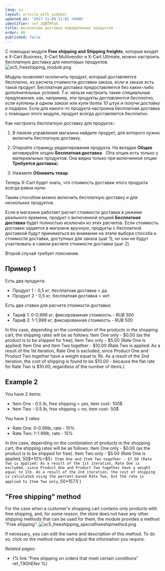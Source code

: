 ```yaml
---
lang: ru
layout: article_with_sidebar
updated_at: '2017-11-09 11:01 +0400'
identifier: ref_JQBTMTq5
title: Бесплатная доставка определенных продуктов
order: 40
published: false
---
```

С помощью модуля **Free shipping and Shipping freights**, которыe входят в X-Cart Business, X-Cart Multivendor и X-Cart Ultimate, можно настроить бесплатную доставку для некоторых продуктов. 
    ![xc5_freeshipping_module.png]({{site.baseurl}}/attachments/ref_IU9J0uuT/xc5_freeshipping_module.png)

Модуль позволяет исключить продукт, который доставляется бесплатно, из расчета стоимости доставки заказа, если в заказе есть такой продукт. Бесплатная доставка предоставляется без каких-либо дополнительных условий. Т.е. нельзя настроить такие специальные предложения, как, например, _эти продукты доставляются бесплатно, если куплены в одном заказе_ или _купи более 10 штук и получи доставку в подарок_.  Если для какого-то продукта настроена бесплатная доставка с помощью этого модуля, продукт всегда доставляется бесплатно.

Как настроить бесплатную доставку для продукта::

   1.  В панели управления магазина найдите продукт, для которого нужно включить бесплатную доставку.
   
   2.  Откройте страницу редактирования продукта. На вкладке **Общее** активируйте опцию **Бесплатная доставка**.
     (Эта опция есть только у материальных продуктов. Она видна только при включенной опции **Требуется доставка**).

   3.  Нажмите **Обновить товар**. 

Теперь X-Cart будет знать, что стоимость доставки этого продукта всегда равна нулю.

Таким способом можно включить бесплатную доставку и для нескольких продуктов.

Если в магазине работает расчет стоимости доставки в режиме реального времени, продукт с включенной опцией **Бесплатная доставка** будет полностью исключен из этих расчетов.
Если стоимость доставки задается в магазине вручную, продукты с бесплатной доставкой будут приниматься во внимание на этапе выбора способа и стоимости доставки, доступных для заказа (шаг 1), но они не будут участвовать в самом расчете стоимости доставки (шаг 2).

Второй случай требует пояснения.

## Пример 1

Есть два продукта:
   * Продукт 1 - 0,5 кг, бесплатная доставка = да.
   * Продукт 2 - 0,5 кг, бесплатная доставка = нет.

Есть две ставки  для расчета стоимости доставки:
   * Тариф 1: 0-0,999 кг, фиксированная стоимость - RUB 300
   * Тариф 2: 1-1,999 кг, фиксированная стоимость - RUB 500

In this case, depending on the combination of the products in the shopping cart, the shipping rates will be as follows:
Item One only - $0.00 (as the product is to be shipped for free);
Item Two only - $5.00 (Rate One is applied)
Item One and Item Two together - $10.00 (Rate Two is applied: As a result of the 1st iteration, Rate One is excluded, since Product One and Product Two together have a weight equal to 1lb. As a result of the 2nd iteration, the cost of shipping is found to be $10.00 - because the flat rate for Rate Two is $10.00, regardless of the number of items.)

## Example 2

You have 2 items:
   * Item One - 0.5 lb, free shipping = yes, item cost- 100$
   * Item Two - 0.5 lb, free shipping = no, item cost- 50$

You have 2 rates:
   * Rate One: 0-0.99lb, rate - 10% 
   * Rate Two: 1-1.99lb, rate - 15%

In this case, depending on the combination of products in the shopping cart, the shipping rates will be as follows:
Item One only - $0.00 (as the product is to be shipped for free).
Item Two only - $5.00 (Rate One is applied,`50$*10%=$5` )
Item One and Item Two together - $7.50 (Rate Two is applied: As a result of the 1st iteration, Rate One is excluded, since Product One and Product Two together have a weight equal to 1lb. As a result of the 2nd iteration, the cost of shipping is calculated using the percent-based Rate Two, but the rate is applied to Item Two only, `50$*15% -$7.5`)

## "Free shipping" method
For the case when a customer's shopping cart contains only products with free shipping, and, for some reason, the store does not have any other shipping methods that can be used for them, the module provides a method "Free shipping". 
![xc5_freeshipping_specialfreeshipmethod.png]({{site.baseurl}}/attachments/ref_IU9J0uuT/xc5_freeshipping_specialfreeshipmethod.png)

If necessary, you can edit the name and description of this method. To do so, click on the method name and adjust the information you require.

_Related pages:_

   * {% link "Free shipping on orders that meet certain conditions" ref_T9GhEfev %}
